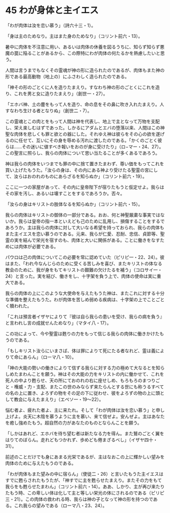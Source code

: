 # 45 わが身体と主イエス

「わが肉体は汝を恋い慕う」（詩六十三・1）。

「身は主のためなり。主はまた身のためなり」（コリント前六・13）。

暑中に肉体を不注意に用い、あるいは肉体の休養を図るうちに、知らず知らず悪魔の罠に陥ることがあるから、この際特にわが肉体の何たるかを熱慮したいと思う。

人間は言うまでもなくその霊魂が神の形に造られたのであるが、肉体もまた神の形である最高動物（地上の）にふさわしく造られたのである。

「神その形のごとくに人を造りたまえり。すなわち神の形のごとくにこれを造り、これを男と女に造りたまえり」（創世一・27）。

「エホバ神、土の塵をもって人を造り、命の息をその鼻に吹き入れたまえり。人すなわち生ける者となりぬ」（創世二・7）。

この霊魂とこの肉とをもって人間は神を代表し、地上で主となって万物を支配し、栄え楽しむはずであった。しかるにアダムとエバの堕落以来、人間はこの神聖な肉体を悲しくも罪と欲との器にした。それゆえ神は彼らをその心の欲を遂げるのに任せて、互いにその身を辱める汚れに渡したのである。「かくのごとく彼らは……その迷いに値すべき報いをおのが身に受けたり」（ロ−マー・24、27）。この聖言に照らし、我らの肉体について思い当たることが多くあるであろう。

神は我らの肉体をいつまでも罪の中に捨て置きたまわず、尊い価をもってこれを買い上げたもうた。「汝らの身は、その内にある神より受けたる聖霊の宮にして、汝らはおのれのものにあらざるを知らぬか」（コリント前六・19）。

ここに一つの家屋があって、その内に皇帝陛下が宿りたもうと仮定せよ。我らはその家を汚し、あるいは壊すことをするであろうか。否々。

「汝らの身はキリストの肢体なるを知らぬか」（コリント前六・15）。

我らの肉体はキリストの御体の一部分である。おお、何と神聖厳粛な事実ではないか。我らは皇帝の指一本といえども己のために乱用し、損傷することをするであろうか。主は我らの肉体に対して大いなる希望を持っておられ、我らの肉体もまた主イエスを恋い慕うのである。元来、我らが仁愛、忍耐、忠信、貞節等、聖霊の実を結んで栄光を宿すのも、肉体と大いに関係がある。ことに働きをなすためには肉体が必要である。

パウロは己の肉体についてこの必要を常に認めていた（ピリピ一・22、24）。彼はまた、「われ今なんじらのために受くる苦しみを喜び、またキリストの体なる教会のために、我が身をもてキリストの艱難の欠けたるを補う」（コロサイ一・24）と言った。実を結び、働きをし、十字架を負う上で、肉体の使命は実に重大である。

我らの肉体の上にこのような大使命を与えたもうた神は、またこれに対する十分な準備を整えたもうた。わが肉体を苦しめ弱める疾病は、十字架の上でことごとく贖われた。

「これは預言者イザヤによりて『彼は自ら我らの患いを受け、我らの病を負う』と言われし言の成就せんためなり」（マタイ八・17）。

この功によって、今や聖霊は甦りの力をもって信じる我らの肉体に働きかけたもうのである。

「もしキリスト汝らにいまさば、体は罪によりて死にたる者なれど、霊は義によりて命にあらん」（ローマ八・10）。

「神の大能の勢いの働きによりて信ずる我らに対する力の極めて大なるとを知らしめたまわんことを願う。神はその大能の力をキリストの内に働かせて、これを死人の中より甦らせ、天の所にておのれの右に座せしめ、もろもろのまつりごと・権威・力・支配、またこの世のみならず来たらんとする世にも称うるすべての名の上に置き、よろずの物をその足の下に従わせ、彼をよろずの物の上に頭として教会に与えたまえり」（エペソ一・19〜22）。

悩む者よ、疲れた者よ、主に来たれ。そして「わが肉体は汝を恋い慕う」と申し上げよ。炎天に木陰を慕うように主を慕い、来て信ぜよ。安んぜよ。主はあなたを癒し強めたもう。超自然の力があなたのものとならんことを願う。

「しかはあれど、エホバを待ち望む者は新たなる力を得ん。また鷲のごとく翼をはりてのぼらん。走れどもつかれず、歩めども倦まざるべし」（イザヤ四十・31）。

前述のことだけでも身にあまる光栄であるが、主はなおこの上に輝かしい望みを肉体のために与えたもうのである。

「わが肉体もまた望みの中に宿らん」（使徒二・26）と言いたもうた主イエスはすでに甦らされたもうたが、「神すでに主を甦らせたまえり。またその力をもて我らをも甦らせたまわん」（コリント前六・14）。ああ、しかり、主が再び来たりたもう時、この卑しい体は化して主と等しい栄光の体にされるのである（ピリピ三・21）。この肉体の救われる時、我らは神の子となって神の形を持つのである。これ我らの望みである（ローマ八・23、24）。

